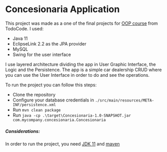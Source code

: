 # Concesionaria Application

This project was made as a one of the final projects for [OOP course](https://todocodeacademy.com/course/programacion-orientada-a-objetos-con-java/) from TodoCode.
I used:
- Java 11
- EclipseLink 2.2 as the JPA provider
- MySQL
- Swing for the user interface

I use layered architecture dividing the app in User Graphic Interface, the Logic and the Persistence.
The app is a simple car dealership CRUD where you can use the User Interface in order to do and see the operations.

To run the project you can follow this steps:
- Clone the repository
- Configure your database credentials in `./src/main/resources/META-INF/persistence.xml`
- Run `mvn clean package`
- Run `java -cp .\target\Concesionaria-1.0-SNAPSHOT.jar com.mycompany.concesionaria.Concesionaria`

##### Considerations:
In order to run the project, you need [JDK 11](https://www.oracle.com/ar/java/technologies/javase/jdk11-archive-downloads.html) and [maven](https://maven.apache.org/index.html)
